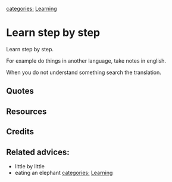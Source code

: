 [categories:](../categories/index.md) [Learning](../categories/Learning.md)
# Learn step by step

Learn step by step. 

For example do things in another language, take notes in english. 

When you do not understand something search the translation. 

## Quotes

## Resources

## Credits

## Related advices:

- little by little
- eating an elephant
[categories:](../categories/index.md) [Learning](../categories/Learning.md)